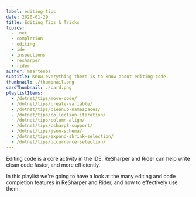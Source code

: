 ```yaml
---
label: editing-tips
date: 2020-01-29
title: Editing Tips & Tricks
topics:
  - .net
  - completion
  - editing
  - ide
  - inspections
  - resharper
  - rider
author: maartenba
subtitle: Know everything there is to know about editing code.
thumbnail: ./thumbnail.png
cardThumbnail: ./card.png
playlistItems:
  - /dotnet/tips/move-code/
  - /dotnet/tips/create-variable/
  - /dotnet/tips/cleanup-namespaces/
  - /dotnet/tips/collection-iteration/
  - /dotnet/tips/column-align/
  - /dotnet/tips/csharp8-support/
  - /dotnet/tips/json-schema/
  - /dotnet/tips/expand-shrink-selection/
  - /dotnet/tips/occurrence-selection/
---
```


Editing code is a core activity in the IDE. ReSharper and Rider can help
write clean code faster, and more efficiently.

In this playlist we're going to have a look at the many editing and
code completion features in ReSharper and Rider, and how to effectively
use them.
